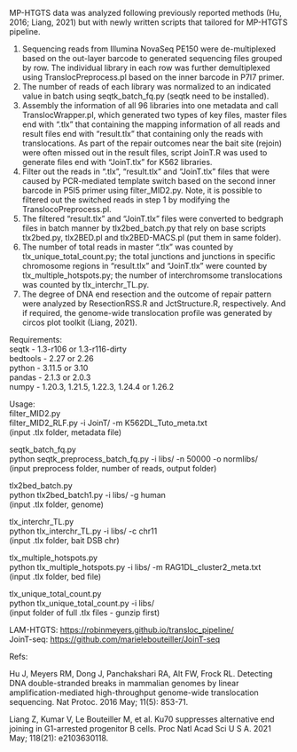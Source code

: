 MP-HTGTS data was analyzed following previously reported methods (Hu, 2016; Liang, 2021) but with newly written scripts that tailored for MP-HTGTS pipeline. 

1.	Sequencing reads from Illumina NovaSeq PE150 were de-multiplexed based on the out-layer barcode to generated sequencing files grouped by row. The individual library in each row was further demultiplexed using TranslocPreprocess.pl based on the inner barcode in P7I7 primer.  
2.	The number of reads of each library was normalized to an indicated value in batch using seqtk_batch_fq.py (seqtk need to be installed). 
3.	Assembly the information of all 96 libraries into one metadata and call TranslocWrapper.pl, which generated two types of key files, master files end with “.tlx” that containing the mapping information of all reads and result files end with “result.tlx” that containing only the reads with translocations. As part of the repair outcomes near the bait site (rejoin) were often missed out in the result files, script JoinT.R was used to generate files end with “JoinT.tlx” for K562 libraries.
4.	Filter out the reads in “.tlx”, “result.tlx” and “JoinT.tlx” files that were caused by PCR-mediated template switch based on the second inner barcode in P5I5 primer using filter_MID2.py. 
Note, it is possible to filtered out the switched reads in step 1 by modifying the TranslocoPreprocess.pl.
5.	The filtered “result.tlx” and “JoinT.tlx” files were converted to bedgraph files in batch manner by tlx2bed_batch.py that rely on base scripts tlx2bed.py, tlx2BED.pl and tlx2BED-MACS.pl (put them in same folder).
6.	The number of total reads in master “.tlx” was counted by tlx_unique_total_count.py;  the total junctions and junctions in specific chromosome regions in “result.tlx” and “JoinT.tlx” were counted by tlx_multiple_hotspots.py; the number of interchromsome translocations was counted by tlx_interchr_TL.py.
7.	The degree of DNA end resection and the outcome of repair pattern were analyzed by ResectionRSS.R and JctStructure.R, respectively. And if required, the genome-wide translocation profile was generated by circos plot toolkit (Liang, 2021). 

Requirements:  
seqtk - 1.3-r106 or 1.3-r116-dirty  
bedtools - 2.27 or 2.26  
python -  3.11.5 or 3.10  
pandas - 2.1.3 or 2.0.3  
numpy - 1.20.3, 1.21.5, 1.22.3, 1.24.4 or 1.26.2  

Usage:  
filter_MID2.py  
filter_MID2_RLF.py -i JoinT/ -m K562DL_Tuto_meta.txt   
(input .tlx folder, metadata file)  

seqtk_batch_fq.py  
python seqtk_preprocess_batch_fq.py -i libs/ -n 50000 -o normlibs/  
(input preprocess folder, number of reads, output folder)  

tlx2bed_batch.py  
python tlx2bed_batch1.py -i libs/ -g human  
(input .tlx folder, genome)  

tlx_interchr_TL.py  
python tlx_interchr_TL.py -i libs/ -c chr11  
(input .tlx folder, bait DSB chr)  

tlx_multiple_hotspots.py  
python tlx_multiple_hotspots.py -i libs/ -m RAG1DL_cluster2_meta.txt  
(input .tlx folder, bed file)  

tlx_unique_total_count.py  
python tlx_unique_total_count.py -i libs/  
(input folder of full .tlx files - gunzip first)  

LAM-HTGTS: https://robinmeyers.github.io/transloc_pipeline/  
JoinT-seq: https://github.com/marielebouteiller/JoinT-seq  

Refs:

Hu J, Meyers RM, Dong J, Panchakshari RA, Alt FW, Frock RL. Detecting DNA double-stranded breaks in mammalian genomes by linear amplification-mediated high-throughput genome-wide translocation sequencing. Nat Protoc. 2016 May; 11(5): 853-71.

Liang Z, Kumar V, Le Bouteiller M, et al. Ku70 suppresses alternative end joining in G1-arrested progenitor B cells. Proc Natl Acad Sci U S A. 2021 May; 118(21): e2103630118.
